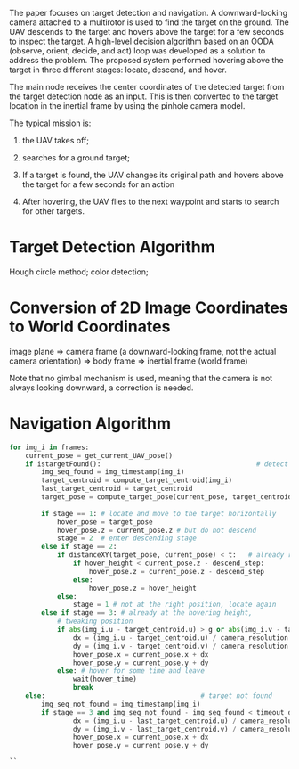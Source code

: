 The paper focuses on target detection and navigation. A downward-looking camera attached to a multirotor is used to find the target on the ground. The UAV descends to the target and hovers above the target for a few seconds to inspect the target. A high-level decision algorithm based on an OODA (observe, orient, decide, and act) loop was developed as a solution to address the problem. The proposed system performed hovering above the target in three different stages: locate, descend, and hover.

The main node receives the center coordinates of the detected target from the target detection node as an input. This is then converted to the target location in the inertial frame by using the pinhole camera model.

The typical mission is:

1. the UAV takes off;

2. searches for a ground target;

3. If a target is found, the UAV changes its original path and hovers above the target  for a few seconds for an action

4. After hovering, the UAV flies to the next waypoint and starts to search for other targets.


# Target Detection Algorithm

Hough circle method; color detection;

# Conversion of 2D Image Coordinates to World Coordinates

image plane => camera frame (a downward-looking frame, not the actual camera orientation) => body frame => inertial frame (world frame)

Note that no gimbal mechanism is used, meaning that the camera is not always looking downward, a correction is needed.

# Navigation Algorithm

```python
for img_i in frames:
    current_pose = get_current_UAV_pose()
    if istargetFound():                                       # detect and find the target
        img_seq_found = img_timestamp(img_i)
        target_centroid = compute_target_centroid(img_i)
        last_target_centroid = target_centroid
        target_pose = compute_target_pose(current_pose, target_centroid)
        
        if stage == 1: # locate and move to the target horizontally
            hover_pose = target_pose
            hover_pose.z = current_pose.z # but do not descend
            stage = 2  # enter descending stage
        else if stage == 2:
            if distanceXY(target_pose, current_pose) < t:   # already right over the target
                if hover_height < current_pose.z - descend_step:
                    hover_pose.z = current_pose.z - descend_step
                else:
                    hover_pose.z = hover_height
            else:
                stage = 1 # not at the right position, locate again
        else if stage == 3: # already at the hovering height, 
            # tweaking position            
            if abs(img_i.u - target_centroid.u) > g or abs(img_i.v - target_centroid.v) > g:
                dx = (img_i.u - target_centroid.u) / camera_resolution * horizontal_step 
                dy = (img_i.v - target_centroid.v) / camera_resolution * horizontal_step
                hover_pose.x = current_pose.x + dx
                hover_pose.y = current_pose.y + dy
            else: # hover for some time and leave
                wait(hover_time)
                break
    else:                                       # target not found
        img_seq_not_found = img_timestamp(img_i)
        if stage == 3 and img_seq_not_found - img_seq_found < timeout_detection:
                dx = (img_i.u - last_target_centroid.u) / camera_resolution * horizontal_step 
                dy = (img_i.v - last_target_centroid.v) / camera_resolution * horizontal_step
                hover_pose.x = current_pose.x + dx
                hover_pose.y = current_pose.y + dy

``
